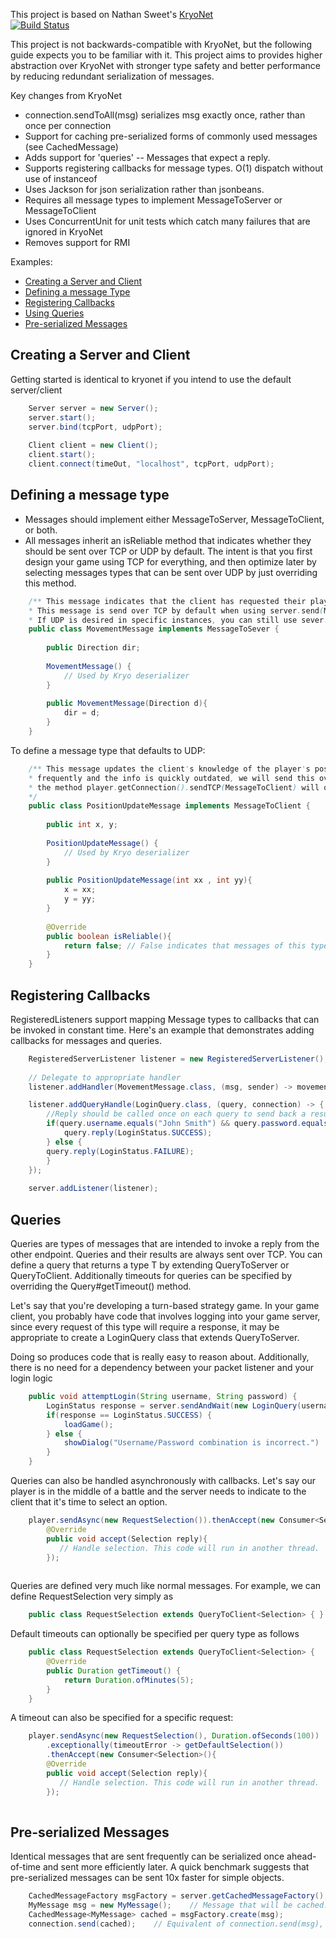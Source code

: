 This project is based on Nathan Sweet's [KryoNet](https://github.com/EsotericSoftware/kryonet)  
[![Build Status](https://travis-ci.org/Edarke/kryonet.svg?branch=master)](https://travis-ci.org/Edarke/kryonet)  

This project is not backwards-compatible with KryoNet, but the following guide expects you to be familiar with it. This project aims to provides higher abstraction over KryoNet with stronger type safety and better performance by reducing redundant serialization of messages.


Key changes from KryoNet
- connection.sendToAll(msg) serializes msg exactly once, rather than once per connection
- Support for caching pre-serialized forms of commonly used messages (see CachedMessage<T>)
- Adds support for 'queries' -- Messages that expect a reply.
- Supports registering callbacks for message types. O(1) dispatch without use of instanceof
- Uses Jackson for json serialization rather than jsonbeans.
- Requires all message types to implement MessageToServer or MessageToClient
- Uses ConcurrentUnit for unit tests which catch many failures that are ignored in KryoNet
- Removes support for RMI


Examples:

- [Creating a Server and Client](#creating-a-server-and-client)
- [Defining a message Type](#defining-a-message-type)
- [Registering Callbacks](#registering-callbacks)
- [Using Queries](#queries)
- [Pre-serialized Messages](#pre-serialized-messages)




## Creating a Server and Client
Getting started is identical to kryonet if you intend to use the default server/client
```java
	Server server = new Server();
	server.start();
	server.bind(tcpPort, udpPort);
	
	Client client = new Client();
	client.start();
	client.connect(timeOut, "localhost", tcpPort, udpPort);
```



## Defining a message type
- Messages should implement either MessageToServer, MessageToClient, or both.
- All messages inherit an isReliable method that indicates whether they should be sent over TCP or UDP by default. The intent is that you first design your game using TCP for everything, and then optimize later by selecting messages types that can be sent over UDP by just overriding this method.

```java
	/** This message indicates that the client has requested their player to move once in a particular direction.
	* This message is send over TCP by default when using server.send(MessageToSever).
	* If UDP is desired in specific instances, you can still use sever.sendUDP(MessageToServer)*/
    public class MovementMessage implements MessageToSever {
    	
    	public Direction dir;
    	
    	MovementMessage() {
    		// Used by Kryo deserializer
    	}
    	
    	public MovementMessage(Direction d){
    		dir = d;
    	}
    }
```

To define a message type that defaults to UDP:

```java
	/** This message updates the client's knowledge of the player's position. Since this message is sent
	* frequently and the info is quickly outdated, we will send this over UDP by default.
	* the method player.getConnection().sendTCP(MessageToClient) will override this behavior though.
	*/
    public class PositionUpdateMessage implements MessageToClient {
    	
    	public int x, y;
    	
    	PositionUpdateMessage() {
    		// Used by Kryo deserializer
    	}
    	
    	public PositionUpdateMessage(int xx , int yy){
    		x = xx;
    		y = yy;
    	}
    	
    	@Override
    	public boolean isReliable(){
    		return false; // False indicates that messages of this type should be sent over UDP
    	}
    }
```


## Registering Callbacks
RegisteredListeners support mapping Message types to callbacks that can be invoked in constant time. 
Here's an example that demonstrates adding callbacks for messages and queries.
```java
	RegisteredServerListener listener = new RegisteredServerListener();
	
	// Delegate to appropriate handler
	listener.addHandler(MovementMessage.class, (msg, sender) -> movementHandler.handle(msg, sender)); 

	listener.addQueryHandle(LoginQuery.class, (query, connection) -> {
		//Reply should be called once on each query to send back a result
        if(query.username.equals("John Smith") && query.password.equals("1234")) {
        	query.reply(LoginStatus.SUCCESS);
        } else {
		query.reply(LoginStatus.FAILURE);            
        }
    });
    
    server.addListener(listener);
```



## Queries
Queries are types of messages that are intended to invoke a reply from the other endpoint. Queries and their results are always sent over TCP. You can define a query that returns a type T by extending QueryToServer<T> or QueryToClient<T>. Additionally timeouts for queries can be specified by overriding the Query#getTimeout() method.


Let's say that you're developing a turn-based strategy game.
In your game client, you probably have code that involves logging into your game server, since every request of this type will require a response, it may be appropriate to create a LoginQuery class that extends QueryToServer<T>.

Doing so produces code that is really easy to reason about. Additionally, there is no need for a dependency between your packet listener and your login logic
```java
    public void attemptLogin(String username, String password) {
	    LoginStatus response = server.sendAndWait(new LoginQuery(username, password)); // This call blocks until server responds.
	    if(response == LoginStatus.SUCCESS) {
	    	loadGame();
	    } else {
	    	showDialog("Username/Password combination is incorrect.")
	    }
    }
```


Queries can also be handled asynchronously with callbacks. Let's say our player is in the middle of a battle and the server needs to indicate to the client that it's time to select an option. 
```java
    player.sendAsync(new RequestSelection()).thenAccept(new Consumer<Selection>(){
		@Override
		public void accept(Selection reply){
		   // Handle selection. This code will run in another thread. 
		}); 
    
```

Queries are defined very much like normal messages. For example, we can define RequestSelection very simply as
```java
	public class RequestSelection extends QueryToClient<Selection> { }
```
Default timeouts can optionally be specified per query type as follows
```java
	public class RequestSelection extends QueryToClient<Selection> {
		@Override
		public Duration getTimeout() {
			return Duration.ofMinutes(5);
		}
	}
```
A timeout can also be specified for a specific request:
```java
    player.sendAsync(new RequestSelection(), Duration.ofSeconds(100))
    	.exceptionally(timeoutError -> getDefaultSelection())
    	.thenAccept(new Consumer<Selection>(){
		@Override
		public void accept(Selection reply){
		   // Handle selection. This code will run in another thread. 
		}); 
    
```

## Pre-serialized Messages
Identical messages that are sent frequently can be serialized once ahead-of-time and sent more efficiently later. A quick benchmark suggests that pre-serialized messages can be sent 10x faster for simple objects.  

```java
	CachedMessageFactory msgFactory = server.getCachedMessageFactory(); 
	MyMessage msg = new MyMessage(); 	// Message that will be cached.
	CachedMessage<MyMessage> cached = msgFactory.create(msg);
	connection.send(cached);  	// Equivalent of connection.send(msg), but faster.
```

